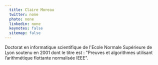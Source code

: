 ```yaml
---
  title: Claire Moreau
  twitter: none
  photo: none
  linkedin: none
  keynotes: false
  sitemap: false
---
```

Doctorat en informatique scientifique de l'Ecole Normale Supérieure de Lyon soutenu en 2001 dont le titre est : "Preuves et algorithmes utilisant l’arithmétique flottante normalisée IEEE".